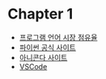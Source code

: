 # Chapter 1

* [프로그램 언어 시장 점유율](https://www.tiobe.com/tiobe-index/)
* [파이썬 공식 사이트](https://www.python.org/)
* [아니콘다 사이트](https://anaconda.org/)
* [VSCode](https://code.visualstudio.com/)
